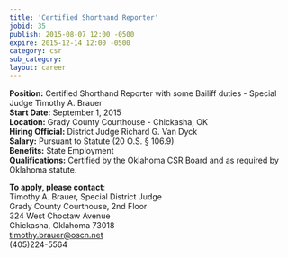 ```yaml
---
title: 'Certified Shorthand Reporter'
jobid: 35
publish: 2015-08-07 12:00 -0500
expire: 2015-12-14 12:00 -0500
category: csr
sub_category: 
layout: career
---
```

<p><strong>Position:</strong> Certified Shorthand Reporter with some Bailiff duties - Special Judge Timothy A. Brauer<br>
<strong>Start Date:</strong> September 1, 2015<br>
<strong>Location:</strong> Grady County Courthouse - Chickasha, OK<br>
<strong>Hiring Official:</strong> District Judge Richard G. Van Dyck<br>
<strong>Salary:</strong> Pursuant to Statute (20 O.S. § 106.9)<br>
<strong>Benefits:</strong> State Employment<br>
<strong>Qualifications:</strong> Certified by the Oklahoma CSR Board and as required by Oklahoma statute. </p>
<p><strong>To apply, please contact</strong>:<br>
Timothy A. Brauer, Special District Judge<br>
Grady County Courthouse, 2nd Floor<br>
324 West Choctaw Avenue<br>
Chickasha, Oklahoma 73018<br>
<a href="mailto:timothy.brauer@oscn.net" target="_blank">timothy.brauer@oscn.net</a><br>
(405)224-5564</p>